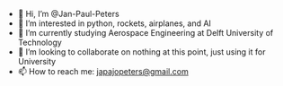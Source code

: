 - 👋 Hi, I’m @Jan-Paul-Peters
- 👀 I’m interested in python, rockets, airplanes, and AI
- 🌱 I’m currently studying Aerospace Engineering at Delft University of Technology
- 💞️ I’m looking to collaborate on nothing at this point, just using it for University
- 📫 How to reach me: japajopeters@gmail.com

<!---
Jan-Paul-Peters/Jan-Paul-Peters is a ✨ special ✨ repository because its `README.md` (this file) appears on your GitHub profile.
You can click the Preview link to take a look at your changes.
--->
